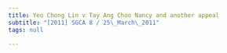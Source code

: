 ```yaml
---
title: Yeo Chong Lin v Tay Ang Choo Nancy and another appeal
subtitle: "[2011] SGCA 8 / 25\_March\_2011"
tags: null

---
```


